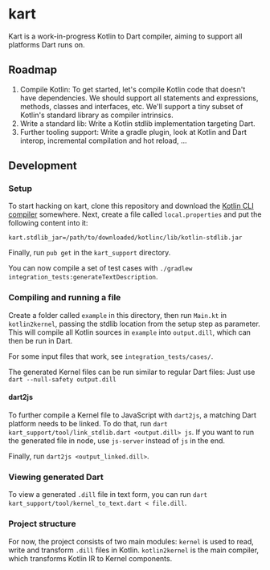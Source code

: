 # kart

Kart is a work-in-progress Kotlin to Dart compiler, aiming to support all platforms Dart runs on.

## Roadmap

1. Compile Kotlin: To get started, let's compile Kotlin code that doesn't have dependencies.
   We should support all statements and expressions, methods, classes and interfaces, etc.
   We'll support a tiny subset of Kotlin's standard library as compiler intrinsics.
2. Write a standard lib: Write a Kotlin stdlib implementation targeting Dart.
3. Further tooling support: Write a gradle plugin, look at Kotlin and Dart interop, incremental
compilation and hot reload, ...

## Development

### Setup

To start hacking on kart, clone this repository and download the [Kotlin CLI compiler](https://kotlinlang.org/docs/tutorials/command-line.html)
somewhere. Next, create a file called `local.properties` and put the following content into it:
```properties
kart.stdlib_jar=/path/to/downloaded/kotlinc/lib/kotlin-stdlib.jar
```

Finally, run `pub get` in the `kart_support` directory.

You can now compile a set of test cases with `./gradlew integration_tests:generateTextDescription`.

### Compiling and running a file

Create a folder called `example` in this directory, then run `Main.kt` in `kotlin2kernel`, passing
the stdlib location from the setup step as parameter. This will compile all Kotlin sources in
`example` into `output.dill`, which can then be run in Dart.

For some input files that work, see `integration_tests/cases/`.

The generated Kernel files can be run similar to regular Dart files: 
Just use `dart --null-safety output.dill`

#### dart2js

To further compile a Kernel file to JavaScript with `dart2js`, a matching Dart platform needs to 
be linked. To do that, run `dart kart_support/tool/link_stdlib.dart <output.dill> js`. If you want to
run the generated file in node, use `js-server` instead of `js` in the end.

Finally, run `dart2js <output_linked.dill>`.

### Viewing generated Dart

To view a generated `.dill` file in text form, you can run 
`dart kart_support/tool/kernel_to_text.dart < file.dill`.

### Project structure

For now, the project consists of two main modules: 
`kernel` is used to read, write and transform `.dill` files in Kotlin.
`kotlin2kernel` is the main compiler, which transforms Kotlin IR to Kernel components.